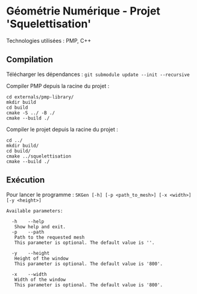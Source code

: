 # Géométrie Numérique - Projet 'Squelettisation'

Technologies utilisées : PMP, C++

## Compilation

Télécharger les dépendances : `git submodule update --init --recursive`

Compiler PMP depuis la racine du projet :
```
cd externals/pmp-library/
mkdir build
cd build
cmake -S ../ -B ./
cmake --build ./
```

Compiler le projet depuis la racine du projet :
```
cd ../
mkdir build/
cd build/
cmake ../squelettisation
cmake --build ./
```

## Exécution

Pour lancer le programme : `SKGen [-h] [-p <path_to_mesh>] [-x <width>] [-y <height>]`

```
Available parameters:

  -h    --help
   Show help and exit.
  -p    --path
   Path to the requested mesh
   This parameter is optional. The default value is ''.

  -y    --height
   Height of the window
   This parameter is optional. The default value is '800'.

  -x    --width
   Width of the window
   This parameter is optional. The default value is '800'.
```
